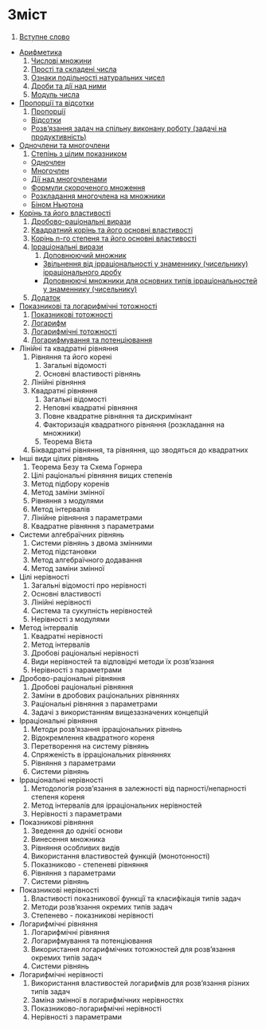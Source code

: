 # Зміст

1. [Вступне слово](vstup.md)
* [Арифметика](1/chislovi_mnozhini.md)
    1. [Числові множини](1/chislovi_mnozhini.md)
    2. [Прості та складені числа](1/prosti_ta_skladeni_chisla.md)
    3. [Ознаки подiльностi натуральних чисел](1/oznaki_podilnosti_naturalnih_chisel.md)
    4. [Дроби та дiї над ними](1/drobi_ta_di_nad_nimi.md)
    5. [Модуль числа](1/modul_chisla.md)
* [Пропорції та відсотки](2/proports.md)
   1. [Пропорції](2/proports.md)
   * [Відсотки](2/vdsotki.md)
   * [Розв’язання задач на спiльну виконану роботу (задачi на продуктивнiсть)](2/rozvyazannya_zadach_na_spilnu_vikonanu_robotu_zadachi_na_produktivnist.md)
* [Одночлени та многочлени](3/stepin_z_tsilim_pokaznikom.md)
   1. [Степiнь з цiлим показником](3/stepin_z_tsilim_pokaznikom.md)
   * [Одночлен](3/odnochlen.md)
   * [Многочлен](3/mnogochlen.md)
   * [Дiї над многочленами](3/di_nad_mnogochlenami.md)
   * [Формули скороченого множення](3/formuli_skorochenogo_mnozhennya.md)
   * [Розкладання многочлена на множники](3/rozkladannya_mnogochlena_na_mnozhniki.md)
   * [Бiном Ньютона](3/binom_nyutona.md)
* [Корiнь та його властивостi](4/drobovo-ratsionalni_virazi.md)
    1. [Дробово-рацiональнi вирази](4/drobovo-ratsionalni_virazi.md)
    2. [Квадратний корiнь та його основнi властивостi](4/kvadratnii_korin_ta_iogo_osnovni_vlastivosti.md)
    3. [Корінь n-го степеня та його основні властивості](4/korn_n-go_stepenya_ta_iogo_osnovn_vlastivost.md)
    4. [Ірраціональні вирази](4/rratsonaln_virazi.md)
        1. [Доповнюючий множник](4/dopovnyuyuchii_mnozhnik.md)
        * [Звiльнення вiд iррацiональностi у знаменнику (чисельнику) iррацiонального дробу](4/zvilnennya_vid_irratsionalnosti_u_znamenniku_chiselniku_irratsio-.md)
        * [Доповнюючi множники для основних типiв iррацiональностей у знаменнику (чисельнику)](4/dopovnyuyuchi_mnozhniki_dlya_osnovnih_tipiv_irratsionalnostei_u_zna.md)
    5. [Додаток](4/dodatok.md)
* [Показниковi та логарифмiчнi тотожностi](5/pokaznikovi_totozhnosti.md)
    1. [Показниковi тотожностi](5/pokaznikovi_totozhnosti.md)
    2. [Логарифм](5/logarifm.md)
    3. [Логарифмiчнi тотожностi](5/logarifmichni_totozhnosti.md)
    4. [Логарифмування та потенцiювання](5/metodi_rozvyazannya_zadach_logarifmuvannya,_potentsiyuvannya.md)
* Лiнiйнi та квадратнi рiвняння
    1. Рівняння та його корені
        1. Загальні відомості
        2. Основні властивості рівнянь
    3. Лiнiйнi рiвняння
    4. Квадратнi рiвняння
        1. Загальні відомості
        2. Неповні квадратні рівняння
        3. Повне квадратне рівняння та дискримiнант
        4. Факторизація квадратного рівняння (розкладання на множники)
        5. Теорема Вiєта
    5. Бiквадратнi рiвняння, та рівняння, що зводяться до квадратних
* Iншi види цiлих рiвнянь
    1. Теорема Безу та Схема Горнера 
    3. Цiлi рацiональнi рiвняння вищих степенів
    4. Метод підбору коренів
    5. Метод заміни змінної
    6. Рiвняння з модулями
    7. Метод інтервалів
    8. Лінійне рiвняння з параметрами
    9. Квадратне рівняння з параметрами
* Системи алгебраїчних рiвнянь
    1. Системи рівнянь з двома змінними
    2. Метод підстановки
    3. Метод алгебраїчного додавання
    4. Метод заміни змінної
* Цілі нерівності
    1. Загальні відомості про нерівності
    2. Основні властивості
    3. Лiнiйнi нерiвностi
    4. Система та сукупність нерівностей
    5. Нерiвностi з модулями
* Метод інтервалів
    1. Квадратні нерівності
    2. Метод інтервалів
    3. Дробовi рацiональнi нерiвності
    4. Види нерiвностей та вiдповiднi методи їх розв’язання
    5. Нерiвностi з параметрами
* Дробово-раціональні рівняння
    1. Дробовi рацiональнi рiвняння
    2. Замiни в дробових рацiональних рiвняннях
    3. Рацiональнi рiвняння з параметрами
    4. Задачi з використанням вищезазначених концепцiй
* Ірраціональні рівняння
    1. Методи розв’язання iррацiональних рiвнянь
    2. Вiдокремлення квадратного кореня
    3. Перетворення на систему рiвнянь
    4. Спряженiсть в iррацiональних рiвняннях
    5. Рiвняння з параметрами
    6. Системи рівнянь
* Ірраціональні нерівності
    1. Методологiя розв’язання в залежностi вiд парності/непарностi степеня кореня
    2. Метод iнтервалiв для iррацiональних нерiвностей
    3. Нерiвностi з параметрами
* Показникові рівняння
    1. Зведення до однiєї основи
    2. Винесення множника
    3. Рiвняння особливих видiв
    4. Використання властивостей функцiй (монотонностi)
    5. Показниково - степеневi рiвняння
    6. Рiвняння з параметрами
    7. Системи рівнянь
* Показникові нерівності
    1. Властивостi показникової функцiї та класифікація типiв задач
    2. Методи розв’язання окремих типiв задач
    3. Степенево - показниковi нерiвностi
* Логарифмічні рівняння
    1. Логарифмiчнi рiвняння
    2.  Логарифмування та потенцiювання
    3.  Використання логарифмiчних тотожностей для розв’язання окремих типiв задач
    4.  Системи рівнянь
* Логарифмічні нерівності
    1. Використання властивостей логарифмiв для розв’язання рiзних типiв задач
    2. Замiна змiнної в логарифмiчних нерiвностях
    3. Показниково-логарифмiчнi нерiвностi
    4. Нерiвностi з параметрами